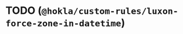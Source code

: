 # TODO (`@hokla/custom-rules/luxon-force-zone-in-datetime`)

<!-- end auto-generated rule header -->
